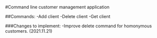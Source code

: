 #Command line customer management application

##Commands:
-Add client
-Delete client
-Get client

###Changes to implement:
-Improve delete command for homonymous customers. (2021.11.21)

